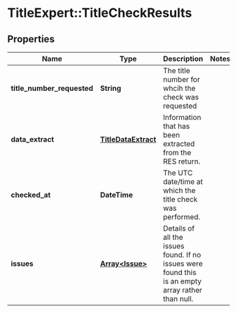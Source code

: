 # TitleExpert::TitleCheckResults

## Properties
Name | Type | Description | Notes
------------ | ------------- | ------------- | -------------
**title_number_requested** | **String** | The title number for whcih the check was requested | 
**data_extract** | [**TitleDataExtract**](TitleDataExtract.md) | Information that has been extracted from the RES return. | 
**checked_at** | **DateTime** | The UTC date/time at which the title check was performed. | 
**issues** | [**Array&lt;Issue&gt;**](Issue.md) | Details of all the issues found. If no issues were found this is an empty array rather than null. | 


